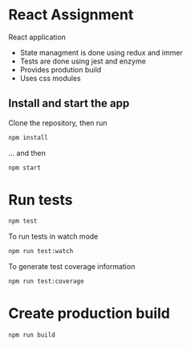 # React Assignment

React application 
- State managment is done using redux and immer 
- Tests are done using jest and enzyme
- Provides prodution build
- Uses css modules

## Install and start the app

Clone the repository, then run

```sh
npm install
```
... and then 

```sh
npm start
```

# Run tests

```sh
npm test
```
To run tests in watch mode

```sh
npm run test:watch
```

To generate test coverage information

```sh
npm run test:coverage
```

# Create production build

```sh
npm run build
```


